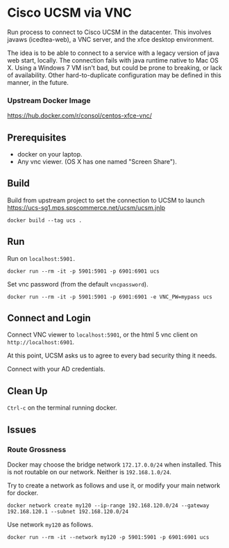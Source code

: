 # Cisco UCSM via VNC

Run process to connect to Cisco UCSM in the datacenter.
This involves javaws (icedtea-web), a VNC server, and the xfce desktop environment.

The idea is to be able to connect to a service with a legacy version of java web start, locally.
The connection fails with java runtime native to Mac OS X. Using a Windows 7 VM isn't bad, but could be prone to breaking, or lack of availability.
Other hard-to-duplicate configuration may be defined in this manner, in the future.

### Upstream Docker Image

https://hub.docker.com/r/consol/centos-xfce-vnc/


## Prerequisites

- docker on your laptop.
- Any vnc viewer. (OS X has one named "Screen Share").


## Build

Build from upstream project to set the connection to UCSM to launch https://ucs-sg1.mps.spscommerce.net/ucsm/ucsm.jnlp
```
docker build --tag ucs .
```

## Run

Run on `localhost:5901.`
```
docker run --rm -it -p 5901:5901 -p 6901:6901 ucs
```

Set vnc password (from the default `vncpassword`).
```
docker run --rm -it -p 5901:5901 -p 6901:6901 -e VNC_PW=mypass ucs
```


## Connect and Login

Connect VNC viewer to `localhost:5901`, or the html 5 vnc client on `http://localhost:6901`. 

At this point, UCSM asks us to agree to every bad security thing it needs.

Connect with your AD credentials.


## Clean Up

`Ctrl-c` on the terminal running docker.


## Issues

### Route Grossness

Docker may choose the bridge network `172.17.0.0/24` when installed. This is not routable on our network. Neither is `192.168.1.0/24`.

Try to create a network as follows and use it, or modify your main network for docker.
```
docker network create my120 --ip-range 192.168.120.0/24 --gateway 192.168.120.1 --subnet 192.168.120.0/24
```
Use network `my120` as follows.
```
docker run --rm -it --network my120 -p 5901:5901 -p 6901:6901 ucs
```
